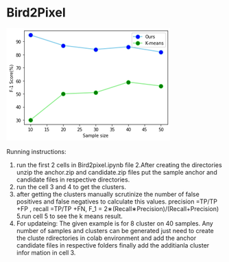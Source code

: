 # Bird2Pixel

![alt text](https://github.com/SuriDipannitaSayeed/Bird2Pixel/blob/main/plot.png)

Running instructions:
1. run the first 2 cells in Bird2pixel.ipynb file
2.After creating the directories unzip the anchor.zip and candidate.zip files  put the sample anchor and candidate files in respective directories.
3. run the cell 3 and 4 to get the clusters.
4. after getting the clusters manually scrutinize the number of false positives and false negatives to calculate this values.
precision =TP/TP +FP , recall =TP/TP +FN, F_1 = 2∗(Recall∗Precision)/(Recall+Precision)
5.run cell 5 to see the k means result.
6. For updateing: The given example is for 8 cluster on 40 samples. Any number of samples and clusters can be generated just need to create the cluste rdirectories in colab environment and add the anchor candidate files in respective folders finally add the additianla cluster infor mation in cell 3.
